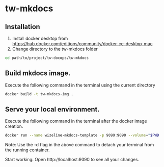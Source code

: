 # tw-mkdocs

## Installation
1. Install docker desktop from https://hub.docker.com/editions/community/docker-ce-desktop-mac
2. Change directory to the tw-mkdocs folder
```bash
cd path/to/project/tw-docops/tw-mkdocs
```
## Build mkdocs image.
Execute the following command in the terminal using the current directory
```bash
docker build -t tw-mkdocs-img .
```

## Serve your local environment.
Execute the following command in the terminal after the docker image creation.
```bash
docker run --name wizeline-mkdocs-template -p 9090:9090 --volume="$PWD:/app" tw-mkdocs-img:latest
```
Note: Use the -d flag in the above command to detach your terminal from the running container.

Start working. Open http://localhost:9090 to see all your changes.
